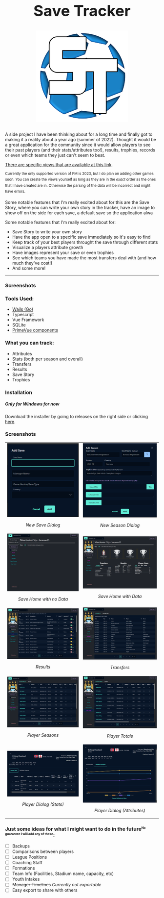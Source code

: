 <h1 style="text-align:center; font-size: 50px" >Save Tracker</h1>
<img src="./build/appicon.png" alt='Save Tracker Logo' width="300" style="display:block; margin-left:auto; margin-right:auto">
<br>

A side project I have been thinking about for a long time and finally got to making it a reality about a year ago (summer of 2022). Thought it would be a great application for the community since it would allow players to see their past players (and their stats/attributes too!), results, trophies, records or even which teams they just can't seem to beat. 

[There are specific views that are available at this link](https://app.mediafire.com/a1nr43y08ynii).

<sup>Currently the only supported version of FM is 2023, but I do plan on adding other games soon. You can create the views yourself as long as they are in the *exact* order as the ones that I have created are in. Otherwise the parsing of the data will be incorrect and might have errors.</sup>

Some notable features that I'm really excited about for this are the Save Story, where you can write your own story in the tracker, have an image to show off on the side for each save, a default save so the application alwa

Some notable features that I'm really excited about for:
  - Save Story to write your own story
  - Have the app open to a specific save immediately so it's easy to find
  - Keep track of your best players throught the save through different stats
  - Visualize a players attribute growth
  - Have images represent your save or even trophies
  - See which teams you have made the most transfers deal with (and how much they've cost!)
  - And some more!
<hr>

### Screenshots


### Tools Used:
  - [Wails (Go)](https://wails.io)
  - Typescript
  - Vue Framework
  - SQLite
  - [PrimeVue components](https://primevue.org)
  
### What you can track:
  - Attributes
  - Stats (both per season and overall)
  - Transfers
  - Results
  - Save Story
  - Trophies
  
### Installation
##### Only for Windows for now
Download the installer by going to releases on the right side or clicking <a href="https://github.com/lucaono13/savetracker/releases">here</a>.
### Screenshots
<!-- |![New Save Dialog](screenshots/newSaveDialog.png =100px)| -->
<table>
  <tr>
    <td>
      <img src="screenshots/newSaveDialog.png" width=350px >
      <p style="text-align: center">
        <em>New Save Dialog</em>
      </p>
    </td>
    <td>
      <img src="screenshots/newSeasonDialog.png" width=350px >
      <p style="text-align: center">
        <em>New Season Dialog</em>
      </p>
    </td>
  </tr>
  <tr>
    <td>
      <img src="screenshots/saveHome_noData.png" width=350px >
      <p style="text-align: center">
        <em>Save Home with no Data</em>
      </p>
    </td>
    <td>
      <img src="screenshots/saveHome_withData.png" width=350px >
      <p style="text-align: center">
        <em>Save Home with Data</em>
      </p>
    </td>
  </tr>
  <tr>
    <td>
      <img src="screenshots/results.png" width=350px >
      <p style="text-align: center">
        <em>Results</em>
      </p>
    </td>
    <td>
      <img src="screenshots/transfers.png" width=350px >
      <p style="text-align: center">
        <em>Transfers</em>
      </p>
    </td>
  </tr>
  <tr>
    <td>
      <img src="screenshots/playerSeasons.png" width=350px >
      <p style="text-align: center">
        <em>Player Seasons</em>
      </p>
    </td>
    <td>
      <img src="screenshots/playerTotals.png" width=350px >
      <p style="text-align: center">
        <em>Player Totals</em>
      </p>
    </td>
  </tr>
  <tr>
    <td>
      <img src="screenshots/playerDialog_stats.png" width=350px >
      <p style="text-align: center">
        <em>Player Dialog (Stats)</em>
      </p>
    </td>
    <td>
      <img src="screenshots/playerDialog_attrs.png" width=350px >
      <p style="text-align: center">
        <em>Player Dialog (Attributes)</em>
      </p>
    </td>
  </tr>
</table>






### Just some ideas for what I might want to do in the future<sup style="font-size:x-small">No guarantee I will add any of these</sup>:
  - [ ] Backups
  - [ ] Comparisons between players
  - [ ] League Positions
  - [ ] Coaching Staff
  - [ ] Formations
  - [ ] Team Info (Facilities, Stadium name, capacity, etc)
  - [ ] Youth Intakes
  - [ ] ~~Manager Timelines~~ *Currently not exportable*
  - [ ] Easy export to share with others
